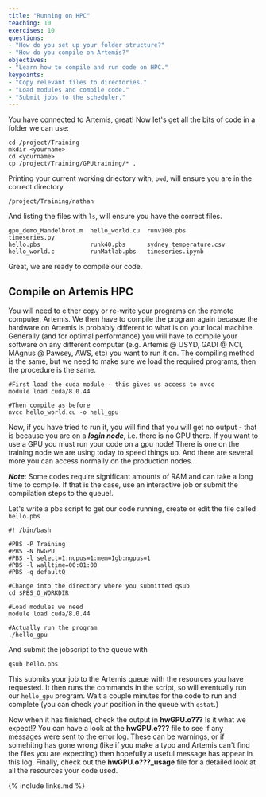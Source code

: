```yaml
---
title: "Running on HPC"
teaching: 10
exercises: 10
questions:
- "How do you set up your folder structure?"
- "How do you compile on Artemis?"
objectives:
- "Learn how to compile and run code on HPC."
keypoints:
- "Copy relevant files to directories."
- "Load modules and compile code."
- "Submit jobs to the scheduler."
---
```


You have connected to Artemis, great! Now let's get all the bits of code in a folder we can use:

```
cd /project/Training
mkdir <yourname>
cd <yourname>
cp /project/Training/GPUtraining/* .
```

Printing your current working driectory with, ```pwd```, will ensure you are in the correct directory.
~~~
/project/Training/nathan
~~~

And listing the files with ```ls```, will ensure you have the correct files.
~~~
gpu_demo_Mandelbrot.m  hello_world.cu  runv100.pbs             timeseries.py
hello.pbs              runk40.pbs      sydney_temperature.csv
hello_world.c          runMatlab.pbs   timeseries.ipynb
~~~

Great, we are ready to compile our code.


## Compile on Artemis HPC
You will need to either copy or re-write your programs on the remote computer, Artemis. We then have to compile the program again becasue the hardware on Artemis is probably different to what is on your local machine. Generally (and for optimal performance) you will have to compile your software on any different computer (e.g. Artemis @ USYD, GADI @ NCI, MAgnus @ Pawsey, AWS, etc) you want to run it on.
The compiling method is the same, but we need to make sure we load the required programs, then the procedure is the same.

```
#First load the cuda module - this gives us access to nvcc
module load cuda/8.0.44

#Then compile as before
nvcc hello_world.cu -o hell_gpu
```

Now, if you have tried to run it, you will find that you will get no output - that is because you are on a ***login node***, i.e. there is no GPU there. If you want to use a GPU you must run your code on a gpu node!
There is one on the training node we are using today to speed things up. And there are several more you can access normally on the production nodes.

***Note***: Some codes require significant amounts of RAM and can take a long time to compile. If that is the case, use an interactive job or submit the compilation steps to the queue!.

Let's write a pbs script to get our code running, create or edit the file called ```hello.pbs```
```
#! /bin/bash

#PBS -P Training
#PBS -N hwGPU 
#PBS -l select=1:ncpus=1:mem=1gb:ngpus=1
#PBS -l walltime=00:01:00
#PBS -q defaultQ

#Change into the directory where you submitted qsub
cd $PBS_O_WORKDIR

#Load modules we need
module load cuda/8.0.44

#Actually run the program
./hello_gpu

```
And submit the jobscript to the queue with 
```
qsub hello.pbs
```
This submits your job to the Artemis queue with the resources you have requested. It then runs the commands in the script, so will eventually run our ```hello_gpu``` program. Wait a couple minutes for the code to run and complete (you can check your position in the queue with ```qstat```.)

Now when it has finished, check the output in **hwGPU.o???**
Is it what we expect!? 
You can have a look at the **hwGPU.e???** file to see if any messages were sent to the error log. These can be warnings, or if somehitng has gone wrong (like if you make a typo and Artemis can't find the files you are expecting) then hopefully a useful message has appear in this log. 
Finally, check out the **hwGPU.o???_usage** file for a detailed look at all the resources your code used.







{% include links.md %}
